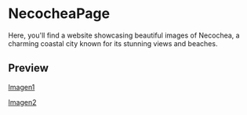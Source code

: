 # NecocheaPage

Here, you'll find a website showcasing beautiful images of Necochea, a charming coastal city known for its stunning views and beaches.

## **Preview**

[Imagen1](https://github.com/EmiliaAndersen/NecocheaPage/blob/main/WebPage/src/images/Page1.png)

[Imagen2](https://github.com/EmiliaAndersen/NecocheaPage/blob/main/WebPage/src/images/Page2.png)

